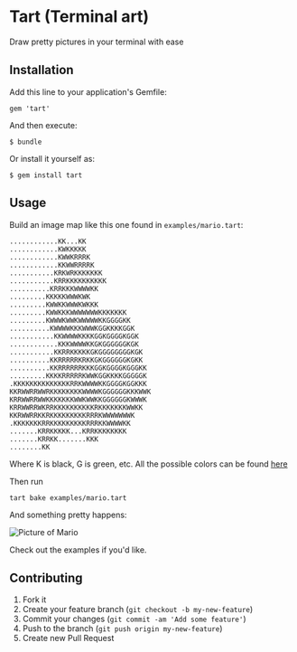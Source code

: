 # Tart (Terminal art)

Draw pretty pictures in your terminal with ease

## Installation

Add this line to your application's Gemfile:

    gem 'tart'

And then execute:

    $ bundle

Or install it yourself as:

    $ gem install tart

## Usage

Build an image map like this one found in `examples/mario.tart`:

```
............KK...KK
............KWKKKKK
............KWWKRRRK
............KKWWRRRRK
...........KRKWRKKKKKKK
...........KRRKKKKKKKKKK
..........KRRKKKWWWWKK
.........KKKKKWWWKWK
.........KWWKKWWWKWKKK
.........KWWKKKWWWWWWWKKKKKKK
.........KWWWKWWKWWWWWKKGGGGKK
..........KWWWWKKKWWWKGGKKKKGGK
...........KKWWWWKKKKGGKGGGGKGGK
............KKKWWWWKKGKGGGGGGKGK
...........KKRRKKKKKGKGGGGGGGGKGK
..........KKRRRRRKRKKGKGGGGGGKGKK
..........KKRRRRRRKKKGGKGGGGKGGGKK
.........KKKKRRRRRKWWKGGKKKKGGGGGK
.KKKKKKKKKKKKKKRRKWWWWKKGGGGKGGKKK
KKRWWRRWWRKKKKKKKKWWWWKGGGGGGKKKWWK
KRRWWRRWWKKKKKKKWWKWWKKGGGGGGKWWWK
KRRWWRRWKRRKKKKKKKKKKRKKKKKKKWWKK
KKRWWRRKKRKKKKKKKKKRRRKWWWWWWWK
.KKKKKKKRRKKKKKKKKKRRRKKWWWWKK
.......KRRKKKKK...KRRKKKKKKKK
.......KRRKK.......KKK
........KK
```

Where K is black, G is green, etc. All the possible colors can be found
[here](https://github.com/philtr/tart/blob/master/lib/tart/builder.rb#L29-L49)

Then run

```
tart bake examples/mario.tart
```

And something pretty happens:

![Picture of Mario](http://f.cl.ly/items/0T2g2Y3z2k2L0R1m1X3S/Screen%20Shot%202012-11-30%20at%206.02.19%20PM.png)

Check out the examples if you'd like.

## Contributing

1. Fork it
2. Create your feature branch (`git checkout -b my-new-feature`)
3. Commit your changes (`git commit -am 'Add some feature'`)
4. Push to the branch (`git push origin my-new-feature`)
5. Create new Pull Request

